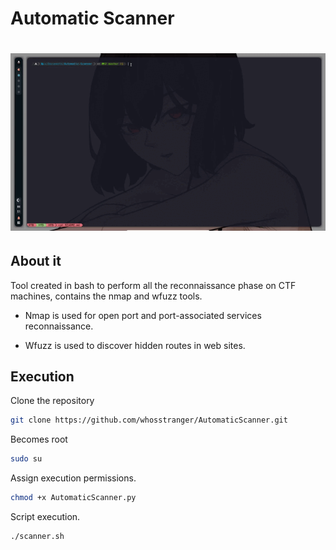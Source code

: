 # Automatic Scanner
<h1 align="center">
  <img src="https://github.com/whosstranger/AutomaticScanner/blob/master/Images/Automatic.gif" alt="WhosStranger" />
</h1>
   
## About it

Tool created in bash to perform all the reconnaissance phase on CTF machines, contains the nmap and wfuzz tools.

- Nmap is used for open port and port-associated services reconnaissance.

- Wfuzz is used to discover hidden routes in web sites.

## Execution

Clone the repository

```sh
git clone https://github.com/whosstranger/AutomaticScanner.git
```

Becomes root

```sh
sudo su
```

Assign execution permissions.

```sh
chmod +x AutomaticScanner.py
```

Script execution.

```sh
./scanner.sh
```
